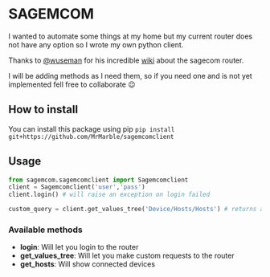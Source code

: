# SAGEMCOM

I wanted to automate some things at my home but my current router does not have any option so I wrote my own python client.

Thanks to [@wuseman](https://github.com/wuseman) for his incredible [wiki](https://github.com/wuseman/SAGEMCOM-FAST-5370e-TELIA) about the sagecom router.

I will be adding methods as I need them, so if you need one and is not yet implemented fell free to collaborate 😉

## How to install

You can install this package using pip
`pip install git+https://github.com/MrMarble/sagemcomclient`

## Usage

```python
from sagemcom.sagemcomclient import Sagemcomclient
client = Sagemcomclient('user','pass')
client.login() # will raise an exception on login failed

custom_query = client.get_values_tree('Device/Hosts/Hosts') # returns a dict with the response from the router
```

### Available methods
   - **login**: Will let you login to the router
   - **get_values_tree**: Will let you make custom requests to the router
   - **get_hosts**: Will show connected devices